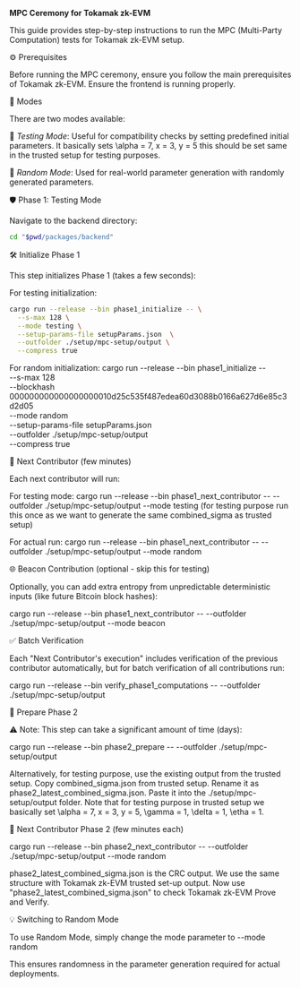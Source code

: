 **MPC Ceremony for Tokamak zk-EVM**

This guide provides step-by-step instructions to run the MPC (Multi-Party Computation) tests for Tokamak zk-EVM setup.

⚙️ Prerequisites

Before running the MPC ceremony, ensure you follow the main prerequisites of Tokamak zk-EVM. Ensure the frontend is running properly.

📌 Modes

There are two modes available:

🧪 *Testing Mode*: Useful for compatibility checks by setting predefined initial parameters. It basically sets \alpha = 7, x = 3, y = 5 this should be set same in the trusted setup for testing purposes. 

🎲 *Random Mode*: Used for real-world parameter generation with randomly generated parameters.

🛡️ Phase 1: Testing Mode

Navigate to the backend directory:
```bash
cd "$pwd/packages/backend"
```
🛠️ Initialize Phase 1

This step initializes Phase 1 (takes a few seconds): 

For testing initialization:
```bash
cargo run --release --bin phase1_initialize -- \
  --s-max 128 \
  --mode testing \
  --setup-params-file setupParams.json  \
  --outfolder ./setup/mpc-setup/output \
  --compress true
```
For random initialization:
 cargo run --release --bin phase1_initialize -- \
  --s-max 128 \
  --blockhash 000000000000000000010d25c535f487edea60d3088b0166a627d6e85c3d2d05 \
  --mode random \
  --setup-params-file setupParams.json  \
  --outfolder ./setup/mpc-setup/output \
  --compress true

🔄 Next Contributor (few minutes)

Each next contributor will run:

For testing mode:
cargo run --release --bin phase1_next_contributor -- --outfolder ./setup/mpc-setup/output --mode testing
(for testing purpose run this once as we want to generate the same combined_sigma as trusted setup)

For actual run:
cargo run --release --bin phase1_next_contributor -- --outfolder ./setup/mpc-setup/output --mode random

🌐 Beacon Contribution (optional - skip this for testing)

Optionally, you can add extra entropy from unpredictable deterministic inputs (like future Bitcoin block hashes):

cargo run --release --bin phase1_next_contributor -- --outfolder ./setup/mpc-setup/output --mode beacon

✅ Batch Verification

Each "Next Contributor's execution" includes verification of the previous contributor automatically, but for batch verification of all contributions run:

cargo run --release --bin verify_phase1_computations -- --outfolder ./setup/mpc-setup/output

📝 Prepare Phase 2

⚠️ Note: This step can take a significant amount of time (days):

cargo run --release --bin phase2_prepare -- --outfolder ./setup/mpc-setup/output

Alternatively, for testing purpose, use the existing output from the trusted setup. Copy combined_sigma.json from trusted setup.
Rename it as phase2_latest_combined_sigma.json. Paste it into the ./setup/mpc-setup/output folder. 
Note that for testing purpose in trusted setup we basically set \alpha = 7, x = 3, y = 5, \gamma = 1, \delta = 1, \etha = 1.

🔄 Next Contributor Phase 2 (few minutes each)

cargo run --release --bin phase2_next_contributor -- --outfolder ./setup/mpc-setup/output --mode random

phase2_latest_combined_sigma.json is the CRC output. We use the same structure with Tokamak zk-EVM trusted set-up output.
Now use "phase2_latest_combined_sigma.json" to check Tokamak zk-EVM Prove and Verify.

💡 Switching to Random Mode

To use Random Mode, simply change the mode parameter to --mode random

This ensures randomness in the parameter generation required for actual deployments.